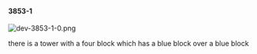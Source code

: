 #### 3853-1
![dev-3853-1-0.png](https://github.com/lil-lab/nlvr/raw/master/nlvr/dev/images/0/dev-3853-1-0.png "dev-3853-1-0.png")

there is a tower with a four block which has a blue block over a blue block